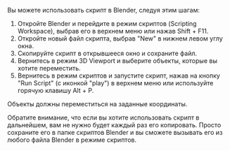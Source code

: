 Вы можете использовать скрипт в Blender, следуя этим шагам:

1. Откройте Blender и перейдите в режим скриптов (Scripting Workspace), выбрав его в верхнем меню или нажав Shift + F11.
2. Откройте новый файл скрипта, выбрав "New" в нижнем левом углу окна.
3. Скопируйте скрипт в открывшееся окно и сохраните файл.
4. Вернитесь в режим 3D Viewport и выберите объекты, которые вы хотите переместить.
5. Вернитесь в режим скриптов и запустите скрипт, нажав на кнопку "Run Script" (с иконкой "play") в верхнем меню или используйте горячую клавишу Alt + P.

Объекты должны переместиться на заданные координаты.

Обратите внимание, что если вы хотите использовать скрипт в дальнейшем, вам не нужно будет каждый раз его копировать. Просто сохраните его в папке скриптов Blender и вы сможете вызывать его из любого файла Blender в режиме скриптов.